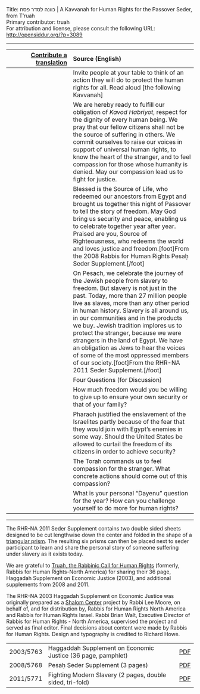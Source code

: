 <html>
<head></head>
<body>
Title: כוונה לסדר פסח | A Kavvanah for Human Rights for the Passover Seder, from T’ruah<br />
Primary contributor: truah<br />
For attribution and license, please consult the following URL: <a href="http://opensiddur.org/?p=3089">http://opensiddur.org/?p=3089</a>
<p />
<hr />

<table style="margin-left: auto;margin-right: auto;" class="draggable">
<thead><tr><th id="x" style="text-align: right;"><a href="/contribute/upload/">Contribute a translation</a></th><th style="text-align: left;">Source (English)</th></tr></thead>
<tbody>
<tr><td style="vertical-align:top;">
<div class="liturgy"><span lang="he">

</span></div></td>
 
<td style="vertical-align:top;" width="66%">
<div class="english">
<span class="instruction">Invite people at your table to think of an action they will do to protect the human rights for all. Read aloud [the following Kavvanah]</span>
</div></td></tr>


<tr><td style="vertical-align:top;">
<div class="liturgy"><span lang="he">

</span></div></td>
 
<td style="vertical-align:top;">
<div class="english">
We are hereby ready to fulfill our obligation of <em>Kavod Habriyot</em>, respect for the dignity of every human being. We pray that our fellow citizens shall not be the source of suffering in others. We commit ourselves to raise our voices in support of universal human rights, to know the heart of the stranger, and to feel compassion for those whose humanity is denied. May our compassion lead us to fight for justice.
</div></td></tr>


<tr><td style="vertical-align:top;">
<div class="liturgy"><span lang="he">

</span></div></td>
 
<td style="vertical-align:top;">
<div class="english">
Blessed is the Source of Life, who redeemed our ancestors from Egypt and brought us together this night of Passover to tell the story of freedom. May God bring us security and peace, enabling us to celebrate together year after year. Praised are you, Source of Righteousness, who redeems the world and loves justice and freedom.[foot]From the 2008 Rabbis for Human Rights Pesaḥ Seder Supplement.[/foot]
</div></td></tr>


<tr><td style="vertical-align:top;">
<div class="liturgy"><span lang="he">

</span></div></td>
 
<td style="vertical-align:top;">
<div class="english">
On Pesach, we celebrate the journey of the Jewish people from slavery to freedom. But slavery is not just in the past. Today, more than 27 million people live as slaves, more than any other period in human history. Slavery is all around us, in our communities and in the products we buy. Jewish tradition implores us to protect the stranger, because we were strangers in the land of Egypt. We have an obligation as Jews to hear the voices of some of the most oppressed members of our society.[foot]From the RHR-NA 2011 Seder Supplement.[/foot]
</div></td></tr>


<tr><td style="vertical-align:top;">
<div class="liturgy"><span lang="he">

</span></div></td>
 
<td style="vertical-align:top;">
<div class="english">
<span class="instruction">Four Questions (for Discussion)</span>
</div></td></tr>


<tr><td style="vertical-align:top;">
<div class="liturgy"><span lang="he">

</span></div></td>
 
<td style="vertical-align:top;">
<div class="english">
How much freedom would you be willing to give up to ensure your own security or that of your family?
</div></td></tr>


<tr><td style="vertical-align:top;">
<div class="liturgy"><span lang="he">

</span></div></td>
 
<td style="vertical-align:top;">
<div class="english">
Pharaoh justified the enslavement of the Israelites partly because of the fear that they would join with Egypt’s enemies in some way. Should the United States be allowed to curtail the freedom of its citizens in order to achieve security?
</div></td></tr>


<tr><td style="vertical-align:top;">
<div class="liturgy"><span lang="he">

</span></div></td>
 
<td style="vertical-align:top;">
<div class="english">
The Torah commands us to feel compassion for the stranger. What concrete actions should come out of this compassion?
</div></td></tr>


<tr><td style="vertical-align:top;">
<div class="liturgy"><span lang="he">

</span></div></td>
 
<td style="vertical-align:top;">
<div class="english">
What is your personal “Dayenu” question for the year? How can you challenge yourself to do more for human rights?
</div></td></tr>
</tbody></table>

<hr />

The RHR-NA 2011 Seder Supplement contains two double sided sheets designed to be cut lengthwise down the center and folded in the shape of a <a href="https://secure.wikimedia.org/wikipedia/en/wiki/Triangular_prism">triangular prism</a>. The resulting six prisms can then be placed next to seder participant to learn and share the personal story of someone suffering under slavery as it exists today.

We are grateful to <a href="http://truah.org">Truah, the Rabbinic Call for Human Rights</a> (formerly, Rabbis for Human Rights-North America) for sharing their 36 page, Haggadah Supplement on Economic Justice (2003), and additional supplements from 2008 and 2011.

The RHR-NA 2003 Haggadah Supplement on Economic Justice was originally prepared as a <a href="http://www.theshalomcenter.org/">Shalom Center</a> project by Rabbi Lee Moore, on behalf of, and for distribution by, Rabbis for Human Rights North America and Rabbis for Human Rights Israel. Rabbi Brian Walt, Executive Director of Rabbis for Human Rights - North America, supervised the project and served as final editor. Final decisions about content were made by Rabbis for Human Rights. Design and typography is credited to Richard Howe.

<table style="margin-left: auto;margin-right: auto;">
<tr><td>2003/5763</td><td>Haggaddah Supplement on Economic Justice (36 page, pamphlet)</td><td><a href='https://opensiddur.org/wp-content/uploads/2011/04/Rabbis-for-Human-Rights-North-America-Haggaddah-Supplement-on-Economic-Justice-2003.pdf'>PDF</a></td></tr>   <tr><td>2008/5768</td><td>Pesaḥ Seder Supplement (3 pages)</td><td><a href='https://opensiddur.org/wp-content/uploads/2011/04/Rabbis-for-Human-Rights-North-America-Pesach-Seder-Supplement-2008.pdf'>PDF</a></td></tr>   <tr><td>2011/5771</td><td>Fighting Modern Slavery (2 pages, double sided, tri-fold)</td><td><a href='https://opensiddur.org/wp-content/uploads/2011/04/Rabbis-for-Human-Rights-North-America-Fighting-Modern-Slavery-2011.pdf'>PDF</a></td></tr>
</tbody></table>

</body>
</html>